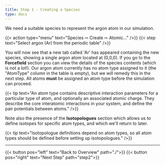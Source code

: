 ```yaml
---
title: Step 1 - Creating a Species
type: docs
---
```


We need a suitable species to represent the argon atom in our simulation.

{{< action type="menu" text="Species &#8680; Create &#8680; Atomic..." />}}
{{< step text="Select argon (Ar) from the periodic table" />}}

You will now see that a new tab called 'Ar' has appeared containing the new species, showing a single argon atom located at (0,0,0). If you go to the **Forcefield** section you can view the details of the species contents (which is not a lot!). Our argon atom currently has no atom type assigned to it (the "AtomType" column in the table is empty), but we will remedy this in the next step. All atoms **must** be assigned an atom type before the simulation can proceed.

{{< tip text="An atom type contains descriptive interaction parameters for a particular type of atom, and optionally an associated atomic charge. They describe the core interatomic interactions in your system, and define the pair potentials between atoms." />}}

Note also the presence of the **Isotopologues** section which allows us to define isotopes for specific atom types, and which we'll return to later.

{{< tip text="Isotopologue definitions depend on atom types, so all atom types should be defined before setting up isotopologues." />}}

* * *
{{< button pos="left" text="Back to Overview" path="./">}}
{{< button pos="right" text="Next Step" path="step2">}}
